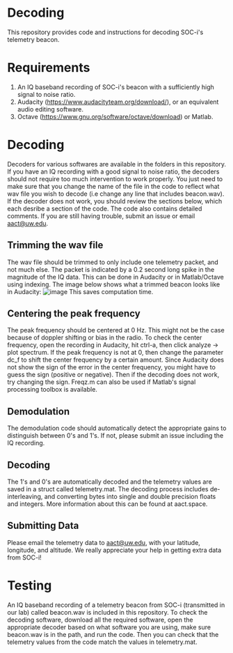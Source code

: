 # Decoding
This repository provides code and instructions for decoding SOC-i's telemetry beacon.
# Requirements
1. An IQ baseband recording of SOC-i's beacon with a sufficiently high signal to noise ratio.
2. Audacity (https://www.audacityteam.org/download/), or an equivalent audio editing software.
3. Octave (https://www.gnu.org/software/octave/download) or Matlab.
# Decoding
Decoders for various softwares are available in the folders in this repository. If you have an IQ recording with a good signal to noise ratio, the decoders should not require too much intervention to work properly. You just need to make sure that you change the name of the file in the code to reflect what wav file you wish to decode (i.e change any line that includes beacon.wav). If the decoder does not work, you should review the sections below, which each desribe a section of the code. The code also contains detailed comments. If you are still having trouble, submit an issue or email aact@uw.edu.
## Trimming the wav file
The wav file should be trimmed to only include one telemetry packet, and not much else. The packet is indicated by a 0.2 second long spike in the magnitude of the IQ data. This can be done in Audacity or in Matlab/Octave using indexing. The image below shows what a trimmed beacon looks like in Audacity: ![image](https://user-images.githubusercontent.com/77480142/161694635-51c778af-e72b-4da8-9860-8d6b158166d4.png) This saves computation time.
## Centering the peak frequency
The peak frequency should be centered at 0 Hz. This might not be the case because of doppler shifting or bias in the radio. To check the center frequency, open the recording in Audacity, hit ctrl-a, then click analyze -> plot spectrum. If the peak frequency is not at 0, then change the parameter dc_f to shift the center frequency by a certain amount. Since Audacity does not show the sign of the error in the center frequency, you might have to guess the sign (positive or negative). Then if the decoding does not work, try changing the sign. Freqz.m can also be used if Matlab's signal processing toolbox is available.
## Demodulation
The demodulation code should automatically detect the appropriate gains to distinguish between 0's and 1's. If not, please submit an issue including the IQ recording.
## Decoding
The 1's and 0's are automatically decoded and the telemetry values are saved in a struct called telemetry.mat. The decoding process includes de-interleaving, and converting bytes into single and double precision floats and integers. More information about this can be found at aact.space. 
## Submitting Data
Please email the telemetry data to aact@uw.edu, with your latitude, longitude, and altitude. We really appreciate your help in getting extra data from SOC-i!
# Testing
An IQ baseband recording of a telemetry beacon from SOC-i (transmitted in our lab) called beacon.wav is included in this repository. To check the decoding software, download all the required software, open the appropriate decoder based on what software you are using, make sure beacon.wav is in the path, and run the code. Then you can check that the telemetry values from the code match the values in telemetry.mat. 

